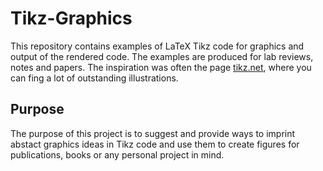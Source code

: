 # Tikz-Graphics

This repository contains examples of LaTeX Tikz code for graphics and output of the rendered code. The examples are produced for lab reviews, notes and papers. The inspiration was often the page [tikz.net](https://tikz.net), where you can fing a lot of outstanding illustrations.

## Purpose 

The purpose of this project is to suggest and provide ways to imprint abstact graphics ideas in Tikz code and use them to create figures for publications, books
or any personal project in mind. 
